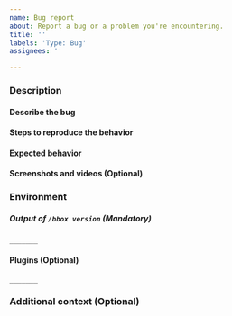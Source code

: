```yaml
---
name: Bug report
about: Report a bug or a problem you're encountering.
title: ''
labels: 'Type: Bug'
assignees: ''

---
```


### Description
#### Describe the bug
<!-- A clear and concise description of the problem you're encountering. -->

#### Steps to reproduce the behavior
<!-- Step-by-step instructions for us to reproduce the bug on our side. -->

#### Expected behavior
<!-- What do you think should happen? -->

#### Screenshots and videos (Optional)
<!-- Videos and screenshots are helpful as they can provide better information about your problem. -->

### Environment

##### Output of `/bbox version` (Mandatory)
<!-- Paste the `/bbox version` output inside the code block below (remove the underscores). Do not provide an image. -->
```
_______
```

#### Plugins (Optional)
<!-- Paste the `/plugins` output inside the code block below (remove the underscores). Do not provide an image. -->
```
_______
```
 
### Additional context (Optional)
<!-- Any additional information you'd like to provide us. -->
<!-- Please type below this line. -->
